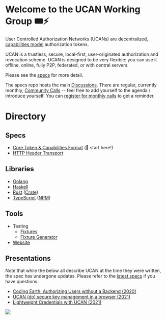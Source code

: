 # Welcome to the UCAN Working Group :tickets::zap:

User Controlled Authorization Networks (UCANs) are decentralized, [capabilities model](https://en.wikipedia.org/wiki/Capability-based_security) authorization tokens.

UCAN is a trustless, secure, local-first, user-originated authorization and revocation scheme. UCAN is designed to be very flexible: you can use it offline, online, fully P2P, federated, or with central servers.

Please see the [specs](#specs) for more detail.

The specs repo hosts the main [Discussions](https://github.com/ucan-wg/spec/discussions). There are regular, currently monthly, [Community Calls](https://github.com/ucan-wg/spec/discussions/categories/community-call) -- feel free to add yourself to the agenda / introduce yourself. You can [register for monthly calls](https://lu.ma/ucan) to get a reminder.

# Directory

## Specs

* [Core Token & Capabilities Format](https://github.com/ucan-wg/spec) (🏁 start here!)
* [HTTP Header Transport](https://github.com/ucan-wg/http-header-transport)
  
## Libraries

* [Golang](https://github.com/ucan-wg/go-ucan)
* [Haskell](https://github.com/fission-suite/fission/tree/main/hs-ucan)
* [Rust](https://github.com/cdata/rs-ucan) ([Crate](https://lib.rs/crates/ucan))
* [TypeScript](https://github.com/ucan-wg/ts-ucan) ([NPM](https://www.npmjs.com/package/ucans))
  
## Tools

* Testing
  * [Fixtures](https://github.com/ucan-wg/spec/tree/main/fixtures)
  * [Fixture Generator](https://github.com/ucan-wg/ucan-fixture-gen)
* [Website](https://github.com/ucan-wg/ucan-check)

## Presentations

Note that while the below all describe UCAN at the time they were written, the spec has undergone updates. Please refer to the [latest specs](https://github.com/ucan-wg/spec) if you have questions.

* [Coding Earth: Authorizing Users without a Backend (2020)](https://www.youtube.com/watch?v=qDLsUkaOjyQ)
* [UCAN (do) secure key management in a browser (2021)](https://vimeo.com/manage/videos/484309705?embedded=true&source=video_title&owner=127263708)
* [Lightweight Credentials with UCAN (2021)](https://fission.codes/blog/lightweight-credentials-ucan/)

![](https://raw.githubusercontent.com/ucan-wg/.github/main/assets/Reclining_UCAN_Toucan_transparent.png)
